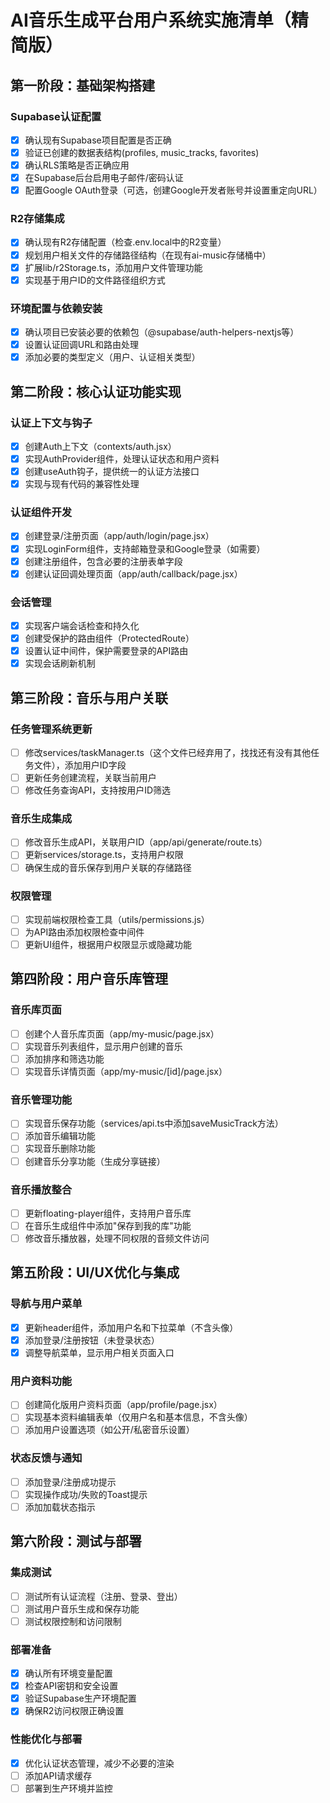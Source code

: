 # AI音乐生成平台用户系统实施清单（精简版）

## 第一阶段：基础架构搭建

### Supabase认证配置
- [x] 确认现有Supabase项目配置是否正确
- [x] 验证已创建的数据表结构(profiles, music_tracks, favorites)
- [x] 确认RLS策略是否正确应用
- [x] 在Supabase后台启用电子邮件/密码认证
- [x] 配置Google OAuth登录（可选，创建Google开发者账号并设置重定向URL）

### R2存储集成
- [x] 确认现有R2存储配置（检查.env.local中的R2变量）
- [x] 规划用户相关文件的存储路径结构（在现有ai-music存储桶中）
- [x] 扩展lib/r2Storage.ts，添加用户文件管理功能
- [x] 实现基于用户ID的文件路径组织方式

### 环境配置与依赖安装
- [x] 确认项目已安装必要的依赖包（@supabase/auth-helpers-nextjs等）
- [x] 设置认证回调URL和路由处理
- [x] 添加必要的类型定义（用户、认证相关类型）

## 第二阶段：核心认证功能实现

### 认证上下文与钩子
- [x] 创建Auth上下文（contexts/auth.jsx）
- [x] 实现AuthProvider组件，处理认证状态和用户资料
- [x] 创建useAuth钩子，提供统一的认证方法接口
- [x] 实现与现有代码的兼容性处理

### 认证组件开发
- [x] 创建登录/注册页面（app/auth/login/page.jsx）
- [x] 实现LoginForm组件，支持邮箱登录和Google登录（如需要）
- [x] 创建注册组件，包含必要的注册表单字段
- [x] 创建认证回调处理页面（app/auth/callback/page.jsx）

### 会话管理
- [x] 实现客户端会话检查和持久化
- [x] 创建受保护的路由组件（ProtectedRoute）
- [x] 设置认证中间件，保护需要登录的API路由
- [x] 实现会话刷新机制

## 第三阶段：音乐与用户关联

### 任务管理系统更新
- [ ] 修改services/taskManager.ts（这个文件已经弃用了，找找还有没有其他任务文件），添加用户ID字段
- [ ] 更新任务创建流程，关联当前用户
- [ ] 修改任务查询API，支持按用户ID筛选

### 音乐生成集成
- [ ] 修改音乐生成API，关联用户ID（app/api/generate/route.ts）
- [ ] 更新services/storage.ts，支持用户权限
- [ ] 确保生成的音乐保存到用户关联的存储路径

### 权限管理
- [ ] 实现前端权限检查工具（utils/permissions.js）
- [ ] 为API路由添加权限检查中间件
- [ ] 更新UI组件，根据用户权限显示或隐藏功能

## 第四阶段：用户音乐库管理

### 音乐库页面
- [ ] 创建个人音乐库页面（app/my-music/page.jsx）
- [ ] 实现音乐列表组件，显示用户创建的音乐
- [ ] 添加排序和筛选功能
- [ ] 实现音乐详情页面（app/my-music/[id]/page.jsx）

### 音乐管理功能
- [ ] 实现音乐保存功能（services/api.ts中添加saveMusicTrack方法）
- [ ] 添加音乐编辑功能
- [ ] 实现音乐删除功能
- [ ] 创建音乐分享功能（生成分享链接）

### 音乐播放整合
- [ ] 更新floating-player组件，支持用户音乐库
- [ ] 在音乐生成组件中添加"保存到我的库"功能
- [ ] 修改音乐播放器，处理不同权限的音频文件访问

## 第五阶段：UI/UX优化与集成

### 导航与用户菜单
- [x] 更新header组件，添加用户名和下拉菜单（不含头像）
- [x] 添加登录/注册按钮（未登录状态）
- [x] 调整导航菜单，显示用户相关页面入口

### 用户资料功能
- [ ] 创建简化版用户资料页面（app/profile/page.jsx）
- [ ] 实现基本资料编辑表单（仅用户名和基本信息，不含头像）
- [ ] 添加用户设置选项（如公开/私密音乐设置）

### 状态反馈与通知
- [ ] 添加登录/注册成功提示
- [ ] 实现操作成功/失败的Toast提示
- [ ] 添加加载状态指示

## 第六阶段：测试与部署

### 集成测试
- [ ] 测试所有认证流程（注册、登录、登出）
- [ ] 测试用户音乐生成和保存功能
- [ ] 测试权限控制和访问限制

### 部署准备
- [x] 确认所有环境变量配置
- [x] 检查API密钥和安全设置
- [x] 验证Supabase生产环境配置
- [x] 确保R2访问权限正确设置

### 性能优化与部署
- [x] 优化认证状态管理，减少不必要的渲染
- [ ] 添加API请求缓存
- [ ] 部署到生产环境并监控
